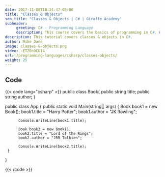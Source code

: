 ```yaml
---
date: 2017-11-08T18:34:47-05:00
title: "Classes & Objects"
seo_title: "Classes & Objects | C# | Giraffe Academy"
subheader:
     greeting: C# - Programming Language
     description: This course covers the basics of programming in C#. Work your way through the videos and we'll teach you everything you need to know to start your programming journey!
description: This tutorial covers classes & objects in C#.
author: Mike Dane
image: classes-&-objects.png
video: -ETZ0nOCU14
url: /programming-languages/csharp/classes-objects/
weight: 25
---
```

## Code

{{< code lang="csharp" >}}
public class Book{
     public string title;
     public string author;
}

public class App
{
     public static void Main(string[] args)
     {
          Book book1 = new Book();
          book1.title = "Harry Potter";
          book1.author = "JK Rowling";

          Console.WriteLine(book1.title);

          Book book2 = new Book();
          book2.title = "Lord of the Rings";
          book2.author = "JRR Tolkien";

          Console.WriteLine(book2.title);
     }
}

{{< /code >}}